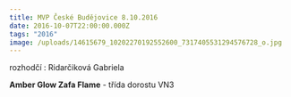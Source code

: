 ```yaml
---
title: MVP České Budějovice 8.10.2016
date: 2016-10-07T22:00:00.000Z
tags: "2016"
image: /uploads/14615679_10202270192552600_7317405531294576728_o.jpg
---
```

rozhodčí : Ridarčiková Gabriela

**Amber Glow Zafa Flame** - třída dorostu VN3